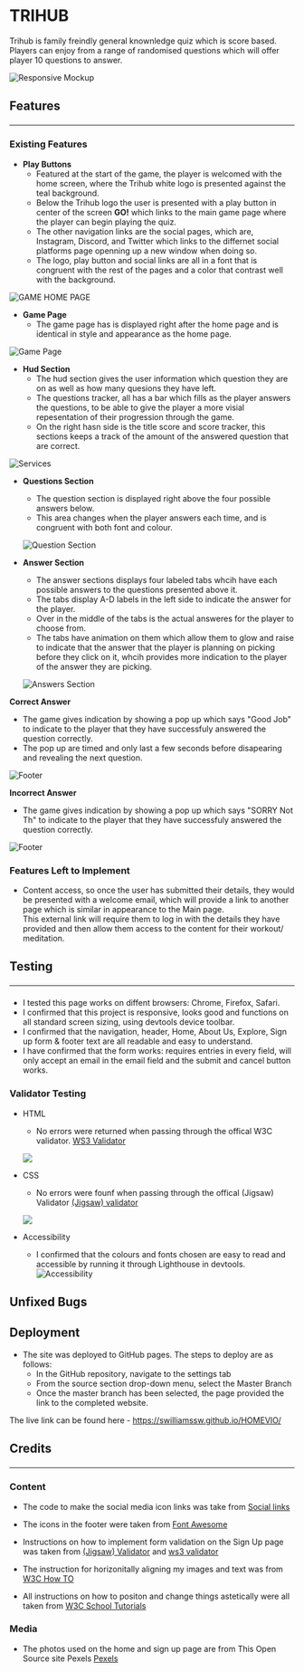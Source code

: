# __TRIHUB__

Trihub is family freindly general knownledge quiz which is score based. Players can enjoy from a range of randomised questions which will offer player 10 questions to answer. 

![Responsive Mockup](/assets/images/website-responsive.png)

## Features<hr>

### Existing Features

- __Play Buttons__
  - Featured at the start of the game, the player is welcomed with the home screen, where the Trihub white logo is presented against the teal background. 
  - Below the Trihub logo the user is presented with a play button in center of the screen __GO!__ which links to the main game page where the  player can begin playing the quiz.
  - The other navigation links are the social pages, which are, Instagram, Discord, and Twitter which links to the differnet social platforms page openning up a new window when doing so. 
  - The logo, play button and social links are all in a font that is congruent with the rest of the pages and a color that contrast well with the background. 

![GAME HOME PAGE](/assets/images/home-page.png)

- __Game Page__
  - The game page has is displayed right after the home page and is identical in style and appearance as the home page.

![Game Page](/assets/images/game.png)

- __Hud Section__ 
  - The hud section gives the user  information  which question they are on as well as how many quesions they have left. 
  - The questions tracker, all has a bar which fills as the player answers the questions, to be able to give the player a more visial repesentation of their progression through the game.
  - On the right hasn side is the title score and score tracker, this sections keeps a track of the amount of the answered question that are correct. 

![Services](/assets/images/hud.png)

- __Questions Section__
  - The question section is displayed right above the four possible answers below. 
  - This area changes when the player answers each time, and is congruent with both font and colour. 

  ![Question Section](/assets/images/questions.png)

- __Answer Section__ 
  - The answer sections displays four labeled tabs whcih have each possible answers to the questions presented above it.
  - The tabs display A-D labels in the left side to indicate the answer for the player. 
  - Over in the middle of the tabs is the actual answeres for the player to choose from. 
  - The tabs have animation on them which allow them to glow and raise to indicate that the answer that the player is planning on picking before they click on it, whcih provides more indication to the player of the answer they are picking. 

  ![Answers Section](/assets/images/answers.png)

__Correct Answer__
  - The game gives indication by showing a pop up which says "Good Job" to indicate to the player that they have successfuly answered the question correctly.
  - The pop up are timed and only last a few seconds before disapearing and revealing the next question. 

![Footer](/assets/images/correct-answer.png)

__Incorrect Answer__
- The game gives indication by showing a pop up which says "SORRY Not Th" to indicate to the player that they have successfuly answered the question correctly.

![Footer](/assets/images/incorrect-answer.png)

### Features Left to Implement
- Content access, so once the user has submitted their details, they would be presented with a welcome email, which will provide a link to another page which is similar in appearance to the Main page. <br>
This external link will require them to log in with the details they have provided and then allow them access to the content for their workout/ meditation. 


## Testing<hr>
   - I tested this page works on diffent browsers: Chrome, Firefox, Safari.
   - I confirmed that this project is responsive, looks good and functions on all standard screen sizing, using devtools device toolbar.
   - I confirmed that the navigation, header, Home, About Us, Explore, Sign up form & footer text are all readable and easy to understand.
   - I have confirmed that the form works: requires entries in every field, will only accept an email in the email field and the submit and cancel button works.

### Validator Testing 
- HTML 
  - No errors were returned when passing through the offical W3C validator. 
[WS3 Validator](https://jigsaw.w3.org/css-validator/#validate_by_input) 

  ![](/assets/Media/w3c_validation.png) 

- CSS
  - No errors were founf when passing through the offical (Jigsaw) Validator [(Jigsaw) validator](https://validator.w3.org/#validate_by_input)

  ![](/assets/Media/(jigsaw)_validation.png)

- Accessibility 
  - I confirmed that the colours and fonts chosen are easy to read and accessible by running it through Lighthouse in devtools.
![Accessibility](/assets/Media/homevio_accessibility_score.png)
## Unfixed Bugs

## Deployment
 - The site was deployed to GitHub pages. The steps to deploy are as follows:
   - In the GitHub repository, navigate to the settings tab
   - From the source section drop-down menu, select the Master Branch
   - Once the master branch has been selected, the page provided the link to the completed website.

The live link can be found here - https://swilliamssw.github.io/HOMEVIO/

## Credits<hr>

### Content
- The code to make the social media icon links was take from [Social links](https://www.w3schools.com/howto/howto_css_social_media_buttons.asp)

- The icons in the footer were taken from [Font Awesome](https://fontawesome.com/)

- Instructions on how to implement form validation on the Sign Up page was taken from [(Jigsaw) Validator](https://validator.w3.org/#validate_by_input) and [ws3 validator](https://jigsaw.w3.org/css-validator/#validate_by_input)

- The instruction for horizonitally aligning my images and text was from [W3C How TO](https://www.w3schools.com/howto/howto_css_images_side_by_side.asp)

- All instructions on how to positon and change things astetically were all taken from [W3C School Tutorials](https://www.w3schools.com/css/default.asp) 

### Media
- The photos used on the home and sign up page are from This Open Source site Pexels [Pexels](https://www.pexels.com/)



